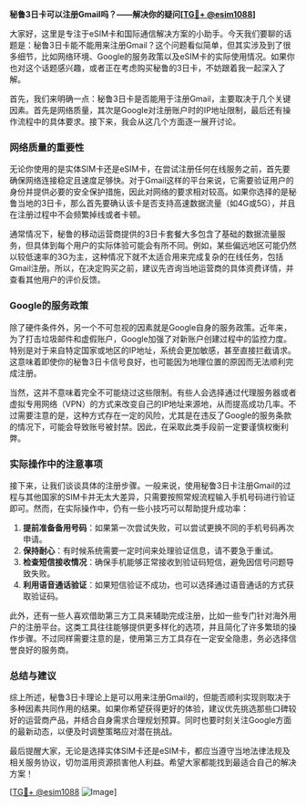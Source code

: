 **秘鲁3日卡可以注册Gmail吗？——解决你的疑问[[TG💪+ @esim1088](https://t.me/s/esim1088)]**

大家好，这里是专注于eSIM卡和国际通信解决方案的小助手。今天我们要聊的话题是：秘鲁3日卡能不能用来注册Gmail？这个问题看似简单，但其实涉及到了很多细节，比如网络环境、Google的服务政策以及eSIM卡的实际使用情况。如果你也对这个话题感兴趣，或者正在考虑购买秘鲁的3日卡，不妨跟着我一起深入了解。

首先，我们来明确一点：秘鲁3日卡是否能用于注册Gmail，主要取决于几个关键因素。首先是网络质量，其次是Google对注册账户时的IP地址限制，最后还有操作流程中的具体要求。接下来，我会从这几个方面逐一展开讨论。

### 网络质量的重要性

无论你使用的是实体SIM卡还是eSIM卡，在尝试注册任何在线服务之前，首先要确保网络连接稳定且速度足够快。对于Gmail这样的平台来说，它需要验证用户的身份并提供必要的安全保护措施，因此对网络的要求相对较高。如果你选择的是秘鲁当地的3日卡，那么首先要确认该卡是否支持高速数据流量（如4G或5G），并且在注册过程中不会频繁掉线或者卡顿。

通常情况下，秘鲁的移动运营商提供的3日卡套餐大多包含了基础的数据流量服务，但具体到每个用户的实际体验可能会有所不同。例如，某些偏远地区可能仍然以较低速率的3G为主，这种情况下就不太适合用来完成复杂的在线任务，包括Gmail注册。所以，在决定购买之前，建议先咨询当地运营商的具体资费详情，并查看其他用户的评价反馈。

### Google的服务政策

除了硬件条件外，另一个不可忽视的因素就是Google自身的服务政策。近年来，为了打击垃圾邮件和虚假账户，Google加强了对新账户创建过程中的监控力度。特别是对于来自特定国家或地区的IP地址，系统会更加敏感，甚至直接拦截请求。这意味着即使你的秘鲁3日卡信号良好，也可能因为地理位置的原因而无法顺利完成注册。

当然，这并不意味着完全不可能绕过这些限制。有些人会选择通过代理服务器或者虚拟专用网络（VPN）的方式来改变自己的IP地址来源地，从而提高成功几率。不过需要注意的是，这种方式存在一定的风险，尤其是在违反了Google的服务条款的情况下，可能会导致账号被封禁。因此，在采取此类手段前一定要谨慎权衡利弊。

### 实际操作中的注意事项

接下来，让我们谈谈具体的注册步骤。一般来说，使用秘鲁3日卡注册Gmail的过程与其他国家的SIM卡并无太大差异，只需要按照常规流程输入手机号码进行验证即可。然而，在实际操作中，仍有一些小技巧可以帮助提升成功率：

1. **提前准备备用号码**：如果第一次尝试失败，可以尝试更换不同的手机号码再次申请。
2. **保持耐心**：有时候系统需要一定时间来处理验证信息，请不要急于重试。
3. **检查短信接收情况**：确保手机能够正常接收到验证码短信，避免因信号问题导致失败。
4. **利用语音通话验证**：如果短信验证不成功，也可以选择通过语音通话的方式获取验证码。

此外，还有一些人喜欢借助第三方工具来辅助完成注册，比如一些专门针对海外用户的注册平台。这类工具往往能够提供更多样化的选项，并且简化了许多繁琐的操作步骤。不过同样需要注意的是，使用第三方工具存在一定安全隐患，务必选择信誉良好的服务商。

### 总结与建议

综上所述，秘鲁3日卡理论上是可以用来注册Gmail的，但能否顺利实现则取决于多种因素共同作用的结果。如果你希望获得更好的体验，建议优先挑选那些口碑较好的运营商产品，并结合自身需求合理规划预算。同时也要时刻关注Google方面的最新动态，以便及时调整策略应对潜在挑战。

最后提醒大家，无论是选择实体SIM卡还是eSIM卡，都应当遵守当地法律法规及相关服务协议，切勿滥用资源损害他人利益。希望大家都能找到最适合自己的解决方案！

[[TG💪+ @esim1088](https://t.me/s/esim1088) ![Image](https://i.postimg.cc/4NQfJmqS/Snipaste-2025-05-13-00-14-12.png)]